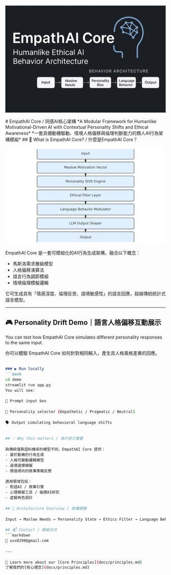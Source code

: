 <p align="center">
  <img src="https://raw.githubusercontent.com/uvx8299/EmpathAI-Core/main/assets/empathai-banner.png" alt="EmpathAI Core Banner" width="800"/>
</p>
# EmpathAI Core / 同感AI核心架構
*A Modular Framework for Humanlike Motivational-Driven AI with Contextual Personality Shifts and Ethical Awareness*
*一套具備動機驅動、情境人格偏移與倫理判斷能力的類人AI行為架構模組*
## 🧠 What is EmpathAI Core? / 什麼是EmpathAI Core？
<p align="center">
  <img src="https://raw.githubusercontent.com/uvx8299/EmpathAI-Core/main/assets/empathai_architecture.png" alt="EmpathAI Architecture" width="700"/>
</p>

EmpathAI Core 是一套可模組化的AI行為生成架構，融合以下概念：
- 馬斯洛需求層級模型
- 人格偏移演算法
- 語言行為調節模組
- 情境倫理模擬邏輯

它可生成具有「情感深度、倫理反思、語境敏感性」的語言回應，超越傳統統計式語言模型。

---

## 🎮 Personality Drift Demo｜語言人格偏移互動展示

You can test how EmpathAI Core simulates different personality responses to the same input.

你可以體驗 EmpathAI Core 如何針對相同輸入，產生具人格風格差異的回應。
```markdown

### ▶️ Run locally
```bash
cd demo
streamlit run app.py
You will see:

💬 Prompt input box

🧬 Personality selector (Empathetic / Pragmatic / Neutral)

🗣️ Output simulating behavioral language shifts


## 💡 Why this matters / 為什麼它重要

與傳統僅靠語料機率的模型不同，EmpathAI Core 提供：
- 基於動機的行為生成
- 人格可變動邏輯模型
- 道德選擇模擬
- 價值導向的敘事策略反應

適用領域包括：
- 對話AI / 敘事引擎
- 心理模擬工具 / 倫理AI研究
- 虛擬角色設計

## 🧩 Architecture Overview / 架構總覽

Input → Maslow Needs → Personality State → Ethics Filter → Language Behavior → Output

## 📬 Contact / 聯絡方式
```markdown
📩 uvx8299@gmail.com

---

📖 Learn more about our [Core Principles](docs/principles.md)  
了解我們的[核心理念](docs/principles.md)

